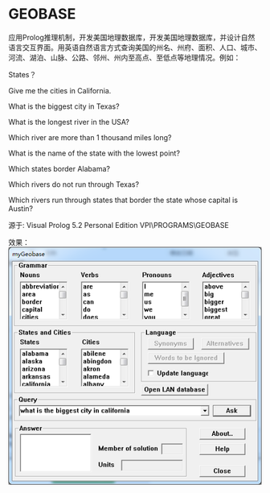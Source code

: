 # GEOBASE
应用Prolog推理机制，开发美国地理数据库，开发美国地理数据库，并设计自然语言交互界面。用英语自然语言方式查询美国的州名、州府、面积、人口、城市、河流、湖泊、山脉、公路、邻州、州内至高点、至低点等地理情况。例如：

States？

Give me the cities in California.

What is the biggest city in Texas?

What is the longest river in the USA?

Which river are more than 1 thousand miles long?

What is the name of the state with the lowest point?

Which states border Alabama?

Which rivers do not run through Texas?

Which rivers run through states that border the state whose capital is Austin?



源于: Visual Prolog 5.2 Personal Edition  VPI\PROGRAMS\GEOBASE

效果：
![这里写图片描述](
https://github.com/jianjake/GEOBASE/blob/master/pic.bmp)
